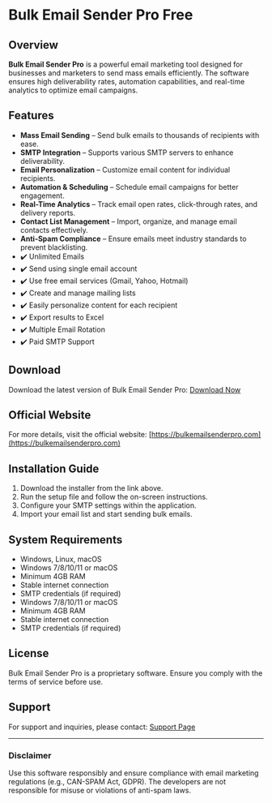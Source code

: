 # Bulk Email Sender Pro Free

## Overview
**Bulk Email Sender Pro** is a powerful email marketing tool designed for businesses and marketers to send mass emails efficiently. The software ensures high deliverability rates, automation capabilities, and real-time analytics to optimize email campaigns.

## Features
- **Mass Email Sending** – Send bulk emails to thousands of recipients with ease.
- **SMTP Integration** – Supports various SMTP servers to enhance deliverability.
- **Email Personalization** – Customize email content for individual recipients.
- **Automation & Scheduling** – Schedule email campaigns for better engagement.
- **Real-Time Analytics** – Track email open rates, click-through rates, and delivery reports.
- **Contact List Management** – Import, organize, and manage email contacts effectively.
- **Anti-Spam Compliance** – Ensure emails meet industry standards to prevent blacklisting.
- ✔️ Unlimited Emails
- ✔️ Send using single email account
- ✔️ Use free email services (Gmail, Yahoo, Hotmail)
- ✔️ Create and manage mailing lists
- ✔️ Easily personalize content for each recipient
- ✔️ Export results to Excel
- ✔️ Multiple Email Rotation
- ✔️ Paid SMTP Support

## Download
Download the latest version of Bulk Email Sender Pro:
[Download Now](https://bulkemailsenderpro.com/download)

## Official Website
For more details, visit the official website:
[https://bulkemailsenderpro.com](https://bulkemailsenderpro.com)

## Installation Guide
1. Download the installer from the link above.
2. Run the setup file and follow the on-screen instructions.
3. Configure your SMTP settings within the application.
4. Import your email list and start sending bulk emails.

## System Requirements
- Windows, Linux, macOS
- Windows 7/8/10/11 or macOS
- Minimum 4GB RAM
- Stable internet connection
- SMTP credentials (if required)
- Windows 7/8/10/11 or macOS
- Minimum 4GB RAM
- Stable internet connection
- SMTP credentials (if required)

## License
Bulk Email Sender Pro is a proprietary software. Ensure you comply with the terms of service before use.

## Support
For support and inquiries, please contact:
[Support Page](https://bulkemailsenderpro.com/contact)

---
### Disclaimer
Use this software responsibly and ensure compliance with email marketing regulations (e.g., CAN-SPAM Act, GDPR). The developers are not responsible for misuse or violations of anti-spam laws.

